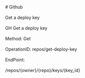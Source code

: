 <br>#     Github</br>
<br>Get a deploy key</br>
<br>GH Get a deploy key</br>
<br>Method: Get</br>
<br>OperationID: repos/get-deploy-key</br>
<br>EndPoint:</br>
<br>/repos/{owner}/{repo}/keys/{key_id}</br>
